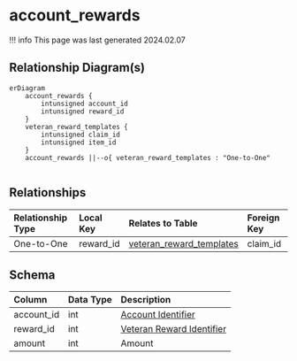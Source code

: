 # account_rewards

!!! info
	This page was last generated 2024.02.07

## Relationship Diagram(s)

```mermaid
erDiagram
    account_rewards {
        intunsigned account_id
        intunsigned reward_id
    }
    veteran_reward_templates {
        intunsigned claim_id
        intunsigned item_id
    }
    account_rewards ||--o{ veteran_reward_templates : "One-to-One"


```


## Relationships

| Relationship Type | Local Key | Relates to Table | Foreign Key |
| :--- | :--- | :--- | :--- |
| One-to-One | reward_id | [veteran_reward_templates](../../schema/admin/veteran_reward_templates.md) | claim_id |


## Schema

| Column | Data Type | Description |
| :--- | :--- | :--- |
| account_id | int | [Account Identifier](account.md) |
| reward_id | int | [Veteran Reward Identifier](../../schema/admin/veteran_reward_templates.md) |
| amount | int | Amount |

